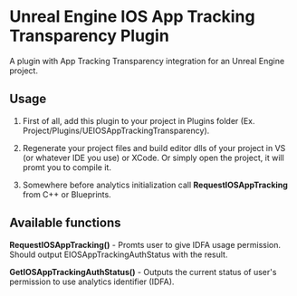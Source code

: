 # Unreal Engine IOS App Tracking Transparency Plugin
A plugin with App Tracking Transparency integration for an Unreal Engine project.

## Usage

1. First of all, add this plugin to your project in Plugins folder (Ex. Project/Plugins/UEIOSAppTrackingTransparency).

2. Regenerate your project files and build editor dlls of your project in VS (or whatever IDE you use) or XCode. Or simply open the project, it will promt you to compile it.

3. Somewhere before analytics initialization call **RequestIOSAppTracking** from C++ or Blueprints.

## Available functions

**RequestIOSAppTracking()** - Promts user to give IDFA usage permission. Should output EIOSAppTrackingAuthStatus with the result.

**GetIOSAppTrackingAuthStatus()** - Outputs the current status of user's permission to use analytics identifier (IDFA).
